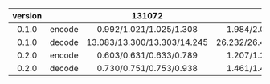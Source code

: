 | version |        |          131072             |             262144          |             524288          |               1048576           |             2097152             |            4194304              |          8388608         |
|:-------:|:------:|:---------------------------:|:---------------------------:|:---------------------------:|:-------------------------------:|:-------------------------------:|:-------------------------------:|:-------------------------------:|
|  0.1.0  | encode | 0.992/1.021/1.025/1.308     | 1.984/2.017/2.019/2.260     | 3.972/4.035/4.036/4.294     | 7.953/8.123/8.127/8.735         | 15.933/16.508/16.527/18.352     | 31.856/33.293/33.543/47.191     | 63.721/65.481/65.502/69.297.    |
|  0.1.0  | decode | 13.083/13.300/13.303/14.245 | 26.232/26.459/26.460/26.820 | 52.400/52.893/52.895/53.864 | 104.783/105.578/105.579/106.692 | 211.402/212.837/212.840/215.169 | 421.686/424.061/424.068/430.735 | 847.241/854.459/854.505/875.769 |
|  0.2.0  | encode | 0.603/0.631/0.633/0.789 | 1.207/1.268/1.278/1.807 | 2.418/2.624/2.642/3.555 | 4.808/4.927/4.930/5.413 | 9.693/9.916/9.922/10.848 | 19.422/19.992/20.009/22.484 | 38.898/40.653/40.785/51.171 |
|  0.2.0  | decode | 0.730/0.751/0.753/0.938 | 1.461/1.495/1.496/1.651 | 2.935/3.064/3.066/3.272 | 5.879/5.970/5.972/6.309 | 11.747/11.942/11.948/13.097 | 23.523/24.418/24.464/28.739 | 47.227/48.980/49.028/53.341 |
